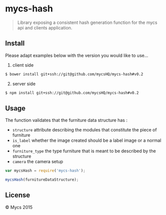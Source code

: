 # mycs-hash
> Library exposing a consistent hash generation function for the mycs api and clients application.


## Install

Please adapt examples below with the version you would like to use...

1. client side

```sh
$ bower install git+ssh://git@github.com/mycsHQ/mycs-hash#v0.2
```

2. server side

```sh
$ npm install git+ssh://git@github.com/mycsHQ/mycs-hash#v0.2
```



## Usage

The function validates that the furniture data structure has :
- `structure` attribute describing the modules that constitute the piece of furniture
- `is_label` whether the image created should be a label image or a normal one
- `furniture_type` the type furniture that is meant to be described by the structure
- `camera` the camera setup

```js
var mycsHash = require('mycs-hash');

mycsHash(furnitureDataStructure);
```

## License

 © Mycs 2015



